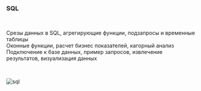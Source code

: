 ### SQL
<br>

Срезы данных в SQL, агрегирующие функции, подзапросы и временные таблицы  
Оконные функции, расчет бизнес показателей, кагорный анализ  
Подключение к базе данных, пример запросов, извлечение результатов, визуализация данных  

<br>

![sql](https://user-images.githubusercontent.com/119577732/214799531-edbeb442-a230-40ba-8811-c4261843f774.jpg)


 

